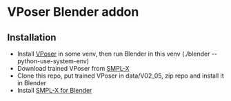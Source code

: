 # VPoser Blender addon 

## Installation

- Install [VPoser](https://github.com/nghorbani/human_body_prior) in some venv, then run Blender in this venv (./blender --python-use-system-env)
- Download trained VPoser from [SMPL-X](https://smpl-x.is.tue.mpg.de/download.php)
- Clone this repo, put trained VPoser in data/V02_05, zip repo and install it in Blender
- Install [SMPL-X for Blender](https://gitlab.tuebingen.mpg.de/jtesch/smplx_blender_addon/-/tree/master)
